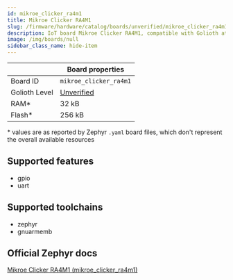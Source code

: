 ```yaml
---
id: mikroe_clicker_ra4m1
title: Mikroe Clicker RA4M1
slug: /firmware/hardware/catalog/boards/unverified/mikroe_clicker_ra4m1
description: IoT board Mikroe Clicker RA4M1, compatible with Golioth at unverified level.
image: /img/boards/null
sidebar_class_name: hide-item
---
```


[//]: # (This is an auto-generated file, do not edit! Changes to it will be lost upon re-generation)



|                | Board properties     |
| -------------  | -------------------- |
| Board ID       | `mikroe_clicker_ra4m1` |
| Golioth Level  | [Unverified](/firmware/hardware#unverified-boards) |
| RAM*           | 32 kB |
| Flash*         | 256 kB |

\* values are as reported by Zephyr `.yaml` board files, which don't represent the overall available resources



## Supported features

* gpio
* uart

## Supported toolchains

* zephyr
* gnuarmemb

## Official Zephyr docs

[Mikroe Clicker RA4M1 (mikroe_clicker_ra4m1)](https://docs.zephyrproject.org/latest/boards/mikroe/clicker_ra4m1/doc/index.html)
